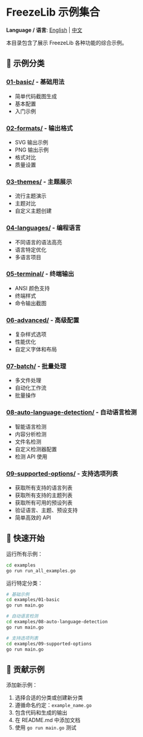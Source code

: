 # FreezeLib 示例集合

**Language / 语言**: [English](README.md) | [中文](README_CN.md)

本目录包含了展示 FreezeLib 各种功能的综合示例。

## 📁 示例分类

### [01-basic/](01-basic/) - 基础用法
- 简单代码截图生成
- 基本配置
- 入门示例

### [02-formats/](02-formats/) - 输出格式
- SVG 输出示例
- PNG 输出示例
- 格式对比
- 质量设置

### [03-themes/](03-themes/) - 主题展示
- 流行主题演示
- 主题对比
- 自定义主题创建

### [04-languages/](04-languages/) - 编程语言
- 不同语言的语法高亮
- 语言特定优化
- 多语言项目

### [05-terminal/](05-terminal/) - 终端输出
- ANSI 颜色支持
- 终端样式
- 命令输出截图

### [06-advanced/](06-advanced/) - 高级配置
- 复杂样式选项
- 性能优化
- 自定义字体和布局

### [07-batch/](07-batch/) - 批量处理
- 多文件处理
- 自动化工作流
- 批量操作

### [08-auto-language-detection/](08-auto-language-detection/) - 自动语言检测
- 智能语言检测
- 内容分析检测
- 文件名检测
- 自定义检测器配置
- 检测 API 使用

### [09-supported-options/](09-supported-options/) - 支持选项列表
- 获取所有支持的语言列表
- 获取所有支持的主题列表
- 获取所有可用的预设列表
- 验证语言、主题、预设支持
- 简单高效的 API

## 🚀 快速开始

运行所有示例：

```bash
cd examples
go run run_all_examples.go
```

运行特定分类：

```bash
# 基础示例
cd examples/01-basic
go run main.go

# 自动语言检测
cd examples/08-auto-language-detection
go run main.go

# 支持选项列表
cd examples/09-supported-options
go run main.go
```



## 🤝 贡献示例

添加新示例：

1. 选择合适的分类或创建新分类
2. 遵循命名约定：`example_name.go`
3. 包含代码和生成的输出
4. 在 README.md 中添加文档
5. 使用 `go run main.go` 测试

